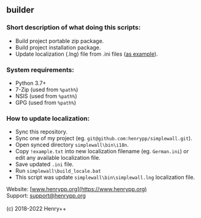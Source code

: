 ## builder

### Short description of what doing this scripts:

- Build project portable zip package.
- Build project installation package.
- Update localization (.lng) file from .ini files ([as example](https://github.com/henrypp/builder#how-to-update-localization)).

### System requirements:

- Python 3.7+
- 7-Zip (used from `%path%`)
- NSIS (used from `%path%`)
- GPG (used from `%path%`)

### How to update localization:

- Sync this repository.
- Sync one of my project (eg. `git@github.com:henrypp/simplewall.git`).
- Open synced directory `simplewall\bin\i18n`.
- Copy `!example.txt` into new localization filename (eg. `German.ini`) or edit any available localization file.
- Save updated `.ini` file.
- Run `simplewall\build_locale.bat`
- This script was update `simplewall\bin\simplewall.lng` localization file.

Website: [www.henrypp.org](https://www.henrypp.org)<br />
Support: support@henrypp.org<br />
<br />
(c) 2018-2022 Henry++
